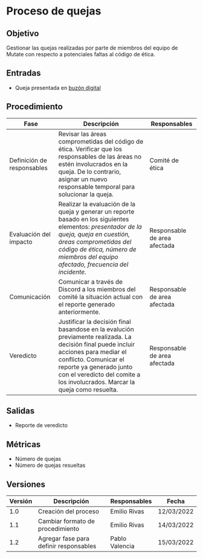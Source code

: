 # Proceso de quejas

## Objetivo

Gestionar las quejas realizadas por parte de miembros del equipo de Mutate con respecto a potenciales faltas al código de ética.

## Entradas

- Queja presentada en [buzón digital](https://forms.gle/Ew3GVu3yG4Hczxpw6)

## Procedimiento

| Fase          | Descripción         | Responsables        |
| ------------- | ------------------- | ------------------- |
| Definición de responsables | Revisar las áreas comprometidas del código de ética. Verificar que los responsables de las áreas no estén involucrados en la queja. De lo contrario, asignar un nuevo responsable temporal para solucionar la queja. | Comité de ética |
| Evaluación del impacto | Realizar la evaluación de la queja  y generar un reporte basado en los siguientes elementos: *presentador de la queja, queja en cuestión, áreas comprometidas del código de ética, número de miembros del equipo afectado, frecuencia del incidente.* | Responsable de area afectada |
| Comunicación | Comunicar a través de Discord a los miembros del comité la situación actual con el reporte generado anteriormente. | Responsable de area afectada |
| Veredicto | Justificar la decisión final basandose en la evalución previamente realizada. La decisión final puede incluir acciones para mediar el conflicto. Comunicar el reporte ya generado junto con el veredicto del comite a los involucrados. Marcar la queja como resuelta. | Responsable de area afectada |

## Salidas

- Reporte de veredicto

## Métricas

- Número de quejas
- Número de quejas resueltas

## Versiones

| Versión | Descripción                      | Responsables   | Fecha      |
| ------- | -------------------------------- | -------------- | ---------- |
| 1.0     | Creación del proceso        | Emilio Rivas | 12/03/2022  |
| 1.1     | Cambiar formato de procedimiento | Emilio Rivas | 14/03/2022 |
| 1.2 | Agregar fase para definir responsables | Pablo Valencia | 15/03/2022 |
